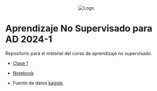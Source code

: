 
<div align="center">
<img src="https://drive.google.com/uc?id=1zhH8N310Inr1l9_TDwtbdUegQyiB8Yei" alt="Logo" >
</div>

# Aprendizaje No Supervisado para AD 2024-1

Repositorio para el material del curso de aprendizaje no supervisado.

- [Clase 1](/Clase01/)

* [Notebook](/Clase01/Clase%201%20aprendizaje%20no%20supervisado.ipynb) 

* Fuente de datos [kaggle](https://www.kaggle.com/datasets/imakash3011/customer-personality-analysis).

